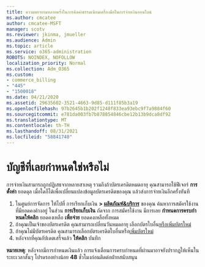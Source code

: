 ```yaml
---
title: ความพยายามหลายครั้งในการคิดค่าธรรมเนียมเครื่องมือในการจ่ายเงินออนไลน์
ms.author: cmcatee
author: cmcatee-MSFT
manager: scotv
ms.reviewer: jkinma, jmueller
ms.audience: Admin
ms.topic: article
ms.service: o365-administration
ROBOTS: NOINDEX, NOFOLLOW
localization_priority: Normal
ms.collection: Adm_O365
ms.custom:
- commerce_billing
- "445"
- "1500018"
ms.date: 04/21/2020
ms.assetid: 29635602-3521-4663-9d85-d111f85b3a19
ms.openlocfilehash: 97b2645b1b202f1248f833ea93ebc9f7a9884f60
ms.sourcegitcommit: e781da003fb7b878854846cbe12b13b9dca8df92
ms.translationtype: MT
ms.contentlocale: th-TH
ms.lasthandoff: 08/31/2021
ms.locfileid: "58841740"
---
```

# <a name="past-due-account"></a>บัญชีที่เลยกําหนดใช่หรือไม่

การจ่ายเงินสามารถถูกปฏิเสธจากหลายสาเหตุ รวมถึงถ้าบัตรเครดิตหมดอายุ คุณสามารถใช้ฟีเจอร์ **การตั้งค่า** ยอดดุล เมื่อใดก็ได้เพื่อเปลี่ยนแปลงข้อมูลบัตรเครดิตของคุณ แล้วส่งการจ่ายเงินอีกครั้งทันที

1. ในศูนย์การจัดการ ให้ไปที่ การเรียกเก็บเงิน **> [ผลิตภัณฑ์&บริการ](https://go.microsoft.com/fwlink/p/?linkid=842054)** ของคุณ
ค้นหาการสมัครใช้งานที่มียอดคงค้างอยู่ ในส่วน **การเรียกเก็บเงิน** ถัดจาก การสมัครใช้งาน มีการเลย **กําหนดการครบกําหนดให้คลิก** ยอดคงเหลือ **เพื่อจ่าย** ยอดคงเหลือทั้งหมด
2. ถ้าคุณเป็นเจ้าของบัตรเครดิต คุณสามารถเปลี่ยนวันหมดอายุ เลือกบัตรใบอื่น[หรือเพิ่มบัตรใหม่](https://docs.microsoft.com/microsoft-365/commerce/billing-and-payments/manage-payment-methods)
3. ถ้าคุณไม่มีบัตรเครดิต คุณสามารถเลือกบัตรเครดิตใบอื่นหรือ[เพิ่มบัตรใหม่](https://docs.microsoft.com/microsoft-365/commerce/billing-and-payments/manage-payment-methods)
4. หลังจากที่คุณอัปเดตเสร็จแล้ว **ให้คลิก** บันทึก

**หมายเหตุ**: หลังจากมีการกําหนดเงินแล้ว การแจ้งเตือนการครบกําหนดที่ผ่านมาอาจยังปรากฏให้เห็นในระยะเวลาสั้นๆ โปรดรออย่างน้อย **48** ชั่วโมงก่อนติดต่อฝ่ายสนับสนุน
